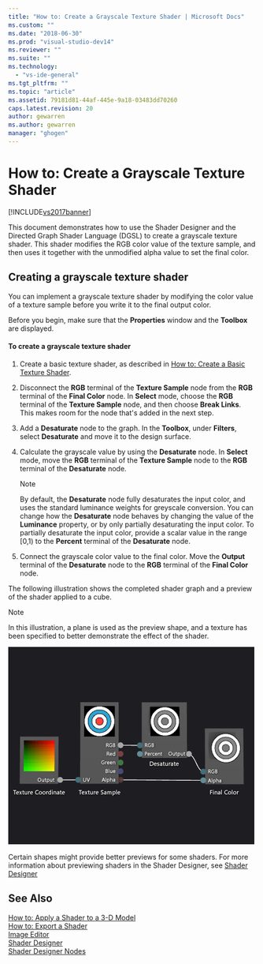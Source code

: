 ```yaml
---
title: "How to: Create a Grayscale Texture Shader | Microsoft Docs"
ms.custom: ""
ms.date: "2018-06-30"
ms.prod: "visual-studio-dev14"
ms.reviewer: ""
ms.suite: ""
ms.technology: 
  - "vs-ide-general"
ms.tgt_pltfrm: ""
ms.topic: "article"
ms.assetid: 79181d81-44af-445e-9a18-03483dd70260
caps.latest.revision: 20
author: gewarren
ms.author: gewarren
manager: "ghogen"
---
```

# How to: Create a Grayscale Texture Shader
[!INCLUDE[vs2017banner](../includes/vs2017banner.md)]

  
This document demonstrates how to use the Shader Designer and the Directed Graph Shader Language (DGSL) to create a grayscale texture shader. This shader modifies the RGB color value of the texture sample, and then uses it together with the unmodified alpha value to set the final color.  
  
## Creating a grayscale texture shader  
 You can implement a grayscale texture shader by modifying the color value of a texture sample before you write it to the final output color.  
  
 Before you begin, make sure that the **Properties** window and the **Toolbox** are displayed.  
  
#### To create a grayscale texture shader  
  
1.  Create a basic texture shader, as described in [How to: Create a Basic Texture Shader](../designers/how-to-create-a-basic-texture-shader.md).  
  
2.  Disconnect the **RGB** terminal of the **Texture Sample** node from the **RGB** terminal of the **Final Color** node. In **Select** mode, choose the **RGB** terminal of the **Texture Sample** node, and then choose **Break Links**. This makes room for the node that's added in the next step.  
  
3.  Add a **Desaturate** node to the graph. In the **Toolbox**, under **Filters**, select **Desaturate** and move it to the design surface.  
  
4.  Calculate the grayscale value by using the **Desaturate** node. In **Select** mode, move the **RGB** terminal of the **Texture Sample** node to the **RGB** terminal of the **Desaturate** node.  
  
    > [!NOTE]
    >  By default, the **Desaturate** node fully desaturates the input color, and uses the standard luminance weights for greyscale conversion. You can change how the **Desaturate** node behaves by changing the value of the **Luminance** property, or by only partially desaturating the input color. To partially desaturate the input color, provide a scalar value in the range [0,1) to the **Percent** terminal of the **Desaturate** node.  
  
5.  Connect the grayscale color value to the final color. Move the **Output** terminal of the **Desaturate** node to the **RGB** terminal of the **Final Color** node.  
  
 The following illustration shows the completed shader graph and a preview of the shader applied to a cube.  
  
> [!NOTE]
>  In this illustration, a plane is used as the preview shape, and a texture has been specified to better demonstrate the effect of the shader.  
  
 ![Shader graph and a preview of its effect](../designers/media/digit-grayscale-effect.png "Digit-Grayscale-Effect")  
  
 Certain shapes might provide better previews for some shaders. For more information about previewing shaders in the Shader Designer, see [Shader Designer](../designers/shader-designer.md)  
  
## See Also  
 [How to: Apply a Shader to a 3-D Model](../designers/how-to-apply-a-shader-to-a-3-d-model.md)   
 [How to: Export a Shader](../designers/how-to-export-a-shader.md)   
 [Image Editor](../designers/image-editor.md)   
 [Shader Designer](../designers/shader-designer.md)   
 [Shader Designer Nodes](../designers/shader-designer-nodes.md)



